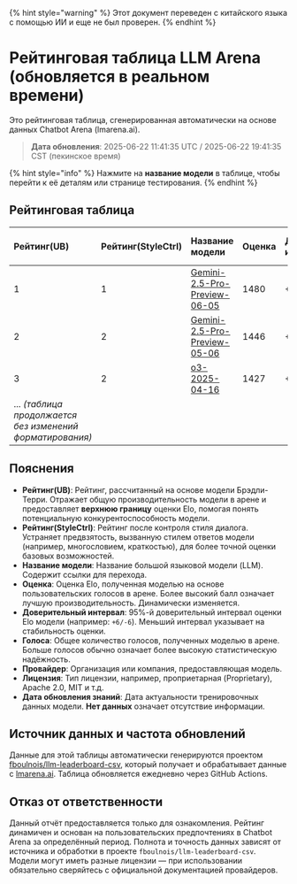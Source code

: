 
{% hint style="warning" %}
Этот документ переведен с китайского языка с помощью ИИ и еще не был проверен.
{% endhint %}

# Рейтинговая таблица LLM Arena (обновляется в реальном времени)

Это рейтинговая таблица, сгенерированная автоматически на основе данных Chatbot Arena (lmarena.ai).

> **Дата обновления**: 2025-06-22 11:41:35 UTC / 2025-06-22 19:41:35 CST (пекинское время)

{% hint style="info" %}
Нажмите на **название модели** в таблице, чтобы перейти к её деталям или странице тестирования.
{% endhint %}

## Рейтинговая таблица

| Рейтинг(UB) | Рейтинг(StyleCtrl) | Название модели                                                                                                                                       | Оценка | Доверительный интервал | Голоса      | Провайдер                    | Лицензия                    | Дата обновления знаний   |
|:---|:---|:---|:---|:---|:---|:---|:---|:---|
|        1 |               1 | [Gemini-2.5-Pro-Preview-06-05](http://aistudio.google.com/app/prompts/new_chat?model=gemini-2.5-pro-preview-06-05)                        | 1480 | +6/-6   | 8,825   | Google                 | Proprietary             | Нет данных     |
|        2 |               2 | [Gemini-2.5-Pro-Preview-05-06](http://aistudio.google.com/app/prompts/new_chat?model=gemini-2.5-pro-preview-05-06)                        | 1446 | +5/-5   | 13,025  | Google                 | Proprietary             | Нет данных     |
|        3 |               2 | [o3-2025-04-16](https://openai.com/index/introducing-o3-and-o4-mini/)                                                                     | 1427 | +4/-4   | 16,019  | OpenAI                 | Proprietary             | Нет данных     |
|... *(таблица продолжается без изменений форматирования)* |

## Пояснения

- **Рейтинг(UB)**: Рейтинг, рассчитанный на основе модели Брэдли-Терри. Отражает общую производительность модели в арене и предоставляет **верхнюю границу** оценки Elo, помогая понять потенциальную конкурентоспособность модели.
- **Рейтинг(StyleCtrl)**: Рейтинг после контроля стиля диалога. Устраняет предвзятость, вызванную стилем ответов модели (например, многословием, краткостью), для более точной оценки базовых возможностей.
- **Название модели**: Название большой языковой модели (LLM). Содержит ссылки для перехода.
- **Оценка**: Оценка Elo, полученная моделью на основе пользовательских голосов в арене. Более высокий балл означает лучшую производительность. Динамически изменяется.
- **Доверительный интервал**: 95%-й доверительный интервал оценки Elo модели (например: `+6/-6`). Меньший интервал указывает на стабильность оценки.
- **Голоса**: Общее количество голосов, полученных моделью в арене. Больше голосов обычно означает более высокую статистическую надёжность.
- **Провайдер**: Организация или компания, предоставляющая модель.
- **Лицензия**: Тип лицензии, например, проприетарная (Proprietary), Apache 2.0, MIT и т.д.
- **Дата обновления знаний**: Дата актуальности тренировочных данных модели. **Нет данных** означает отсутствие информации.

## Источник данных и частота обновлений

Данные для этой таблицы автоматически генерируются проектом [fboulnois/llm-leaderboard-csv](https://github.com/fboulnois/llm-leaderboard-csv), который получает и обрабатывает данные с [lmarena.ai](https://lmarena.ai/). Таблица обновляется ежедневно через GitHub Actions.

## Отказ от ответственности

Данный отчёт предоставляется только для ознакомления. Рейтинг динамичен и основан на пользовательских предпочтениях в Chatbot Arena за определённый период. Полнота и точность данных зависят от источника и обработки в проекте `fboulnois/llm-leaderboard-csv`. Модели могут иметь разные лицензии — при использовании обязательно сверяйтесь с официальной документацией провайдеров.